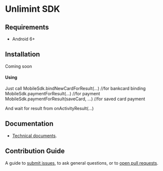 Unlimint SDK
========

## Requirements

- Android 6+

## Installation

Coming soon

#### Using

Just call MobileSdk.bindNewCardForResult(...) //for bankcard binding 
          MobileSdk.paymentForResult(...) //for payment
          MobileSdk.paymentForResult(saveCard, ...) //for saved card payment 

And wait for result from onActivityResult(...)

## Documentation

- [Technical documents](./Docs).

## Contribution Guide

A guide to [submit issues](https://github.com/cardpay/android-sdk-demo/issues), to ask general questions, or to [open pull requests](https://github.com/cardpay/android-sdk-demo/pulls).